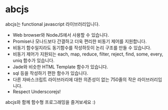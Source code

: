 # abcjs

abcjs는 functional javascript 라이브러리입니다.
- Web browser와 NodeJS에서 사용할 수 있습니다.
- Promise나 모나드보다 간결하고 더욱 편리한 비동기 제어를 지원합니다.
- 비동기 함수일지라도 동기함수를 작성하듯이 논리 구조를 만들 수 있습니다.
- 비동기 제어가 지원되는 each, map, reduce, filter, reject, find, some, every, uniq 함수가 있습니다.
- Jade와 비슷한 HTML Template 함수가 있습니다.
- sql 등을 작성하기 편한 함수가 있습니다.
- 다른 자바스크립트 라이브러리에 대한 의존성이 없는 750줄의 작은 라이브러리입니다.
- Respect Underscorejs!

abcjs와 함께 함수형 프로그래밍을 즐겨보세요 :)
